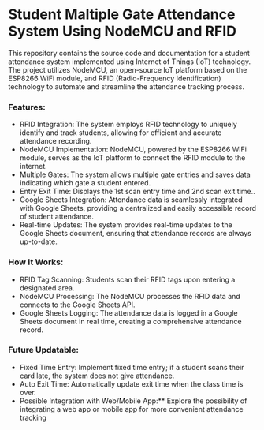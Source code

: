 <h1>Student Maltiple Gate Attendance System Using NodeMCU and RFID</h1>

This repository contains the source code and documentation for a student attendance system implemented using Internet of Things (IoT) technology. The project utilizes NodeMCU, an open-source IoT platform based on the ESP8266 WiFi module, and RFID (Radio-Frequency Identification) technology to automate and streamline the attendance tracking process.

<h3>Features:</h3>
<ul>
<li>RFID Integration: The system employs RFID technology to uniquely identify and track students, allowing for efficient and accurate attendance recording.</li>
<li>NodeMCU Implementation: NodeMCU, powered by the ESP8266 WiFi module, serves as the IoT platform to connect the RFID module to the internet.</li>
<li>Multiple Gates: The system allows multiple gate entries and saves data indicating which gate a student entered.</li>
<li>Entry Exit Time: Displays the 1st scan entry time and 2nd scan exit time..</li>
<li>Google Sheets Integration: Attendance data is seamlessly integrated with Google Sheets, providing a centralized and easily accessible record of student attendance.</li>
<li>Real-time Updates: The system provides real-time updates to the Google Sheets document, ensuring that attendance records are always up-to-date.</li>
</ul>

<h3>How It Works:</h3>

   <ul>
    <li>RFID Tag Scanning: Students scan their RFID tags upon entering a designated area.</li>
    <li>NodeMCU Processing: The NodeMCU processes the RFID data and connects to the Google Sheets API.</li>
    <li>Google Sheets Logging: The attendance data is logged in a Google Sheets document in real time, creating a comprehensive attendance record.</li>
   </ul>

<h3>Future Updatable:</h3>
   <ul>
    <li>Fixed Time Entry: Implement fixed time entry; if a student scans their card late, the system does not give attendance.</li>
    <li>Auto Exit Time: Automatically update exit time when the class time is over.</li>
    <li>Possible Integration with Web/Mobile App:** Explore the possibility of integrating a web app or mobile app for more convenient attendance tracking</li>
   </ul>
